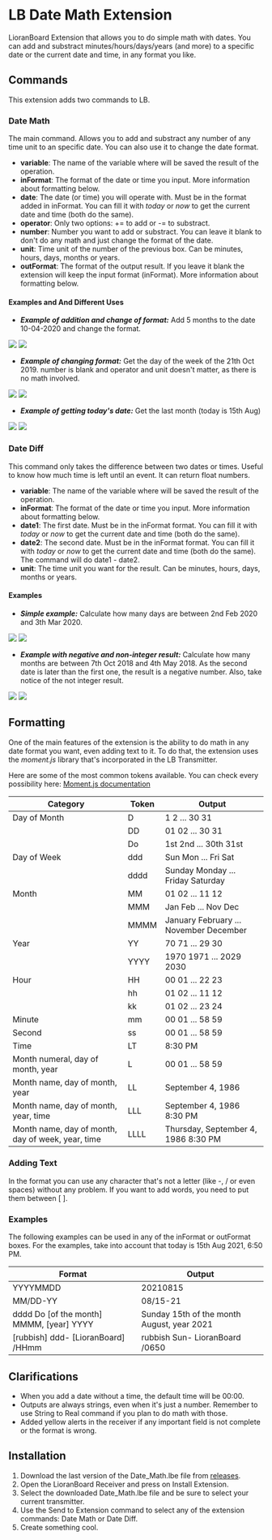 # LB Date Math Extension

LioranBoard Extension that allows you to do simple math with dates. You can add and substract minutes/hours/days/years (and more) to a specific date or the current date and time, in any format you like.


## Commands

This extension adds two commands to LB.

### Date Math

The main command. Allows you to add and substract any number of any time unit to an specific date. You can also use it to change the date format.

* __variable__: The name of the variable where will be saved the result of the operation.
* __inFormat__: The format of the date or time you input. More information about formatting below.
* __date__: The date (or time) you will operate with. Must be in the format added in inFormat. You can fill it with _today_ or _now_ to get the current date and time (both do the same).
* __operator__: Only two options: += to add or -= to substract.
* __number__: Number you want to add or substract. You can leave it blank to don't do any math and just change the format of the date.
* __unit__: Time unit of the number of the previous box. Can be minutes, hours, days, months or years.
* __outFormat__: The format of the output result. If you leave it blank the extension will keep the input format (inFormat). More information about formatting below.

#### Examples and And Different Uses

* ___Example of addition and change of format:___ Add 5 months to the date 10-04-2020 and change the format.

<img src="https://raw.githubusercontent.com/SebasF1349/LB-Date-Math-Extension/main/Examples/Example%201.1.jpeg">

<img src="https://raw.githubusercontent.com/SebasF1349/LB-Date-Math-Extension/main/Examples/Example%201.2.jpeg">

* ___Example of changing format:___ Get the day of the week of the 21th Oct 2019. number is blank and operator and unit doesn't matter, as there is no math involved.

<img src="https://raw.githubusercontent.com/SebasF1349/LB-Date-Math-Extension/main/Examples/Example%202.1.jpeg">

<img src="https://raw.githubusercontent.com/SebasF1349/LB-Date-Math-Extension/main/Examples/Example%202.2.jpeg">

* ___Example of getting today's date:___ Get the last month (today is 15th Aug)

<img src="https://raw.githubusercontent.com/SebasF1349/LB-Date-Math-Extension/main/Examples/Example%203.1.jpeg">

<img src="https://raw.githubusercontent.com/SebasF1349/LB-Date-Math-Extension/main/Examples/Example%203.2.jpeg">

### Date Diff

This command only takes the difference between two dates or times. Useful to know how much time is left until an event. It can return float numbers.

* __variable__: The name of the variable where will be saved the result of the operation.
* __inFormat__: The format of the date or time you input. More information about formatting below.
* __date1__: The first date. Must be in the inFormat format. You can fill it with _today_ or _now_ to get the current date and time (both do the same).
* __date2__: The second date. Must be in the inFormat format. You can fill it with _today_ or _now_ to get the current date and time (both do the same). The command will do date1 - date2.
* __unit__: The time unit you want for the result. Can be minutes, hours, days, months or years. 

#### Examples

* ___Simple example:___ Calculate how many days are between 2nd Feb 2020 and 3th Mar 2020.

<img src="https://raw.githubusercontent.com/SebasF1349/LB-Date-Math-Extension/main/Examples/Example%204.1.jpeg">

<img src="https://raw.githubusercontent.com/SebasF1349/LB-Date-Math-Extension/main/Examples/Example%204.2.jpeg">

* ___Example with negative and non-integer result:___ Calculate how many months are between 7th Oct 2018 and 4th May 2018. As the second date is later than the first one, the result is a negative number. Also, take notice of the not integer result.

<img src="https://raw.githubusercontent.com/SebasF1349/LB-Date-Math-Extension/main/Examples/Example%205.1.jpeg">

<img src="https://raw.githubusercontent.com/SebasF1349/LB-Date-Math-Extension/main/Examples/Example%205.2.jpeg">

## Formatting

One of the main features of the extension is the ability to do math in any date format you want, even adding text to it. To do that, the extension uses the _moment.js_ library that's incorporated in the LB Transmitter.

Here are some of the most common tokens available. You can check every possibility here: [Moment.js documentation](https://momentjs.com/docs/#/displaying/format/)

|  Category | Token |  Output |
|--|--|--|
| Day of Month | D | 1 2 ... 30 31 |
| | DD | 01 02 ... 30 31 |
| | Do | 1st 2nd ... 30th 31st |
| Day of Week | ddd | Sun Mon ... Fri Sat |
| | dddd | Sunday Monday ... Friday Saturday |
| Month | MM | 01 02 ... 11 12 |
| | MMM | Jan Feb ... Nov Dec |
| | MMMM | January February ... November December |
| Year | YY | 70 71 ... 29 30 |
| | YYYY |  1970 1971 ... 2029 2030 |
| Hour | HH | 00 01 ... 22 23 |
| | hh |  01 02 ... 11 12 |
| | kk |  01 02 ... 23 24 |
| Minute | mm | 00 01 ... 58 59 |
| Second | ss | 00 01 ... 58 59 |
| Time | LT | 8:30 PM |
| Month numeral, day of month, year  | L | 00 01 ... 58 59 |
| Month name, day of month, year | LL | September 4, 1986 |
| Month name, day of month, year, time | LLL | September 4, 1986 8:30 PM |
| Month name, day of month, day of week, year, time | LLLL | Thursday, September 4, 1986 8:30 PM |

### Adding Text

In the format you can use any character that's not a letter (like -, / or even spaces) without any problem. If you want to add words, you need to put them between [ ].

### Examples

The following examples can be used in any of the inFormat or outFormat boxes. For the examples, take into account that today is 15th Aug 2021, 6:50 PM.

| Format | Output |
|--|--|
|YYYYMMDD|20210815|
|MM/DD-YY|08/15-21|
|dddd Do [of the month] MMMM, [year] YYYY|Sunday 15th of the month August, year 2021|
|[rubbish] ddd- [LioranBoard] /HHmm|rubbish Sun- LioranBoard /0650|

## Clarifications

* When you add a date without a time, the default time will be 00:00.
* Outputs are always strings, even when it's just a number. Remember to use String to Real command if you plan to do math with those.
* Added yellow alerts in the receiver if any important field is not complete or the format is wrong.

## Installation

1. Download the last version of the Date_Math.lbe file from [releases](https://github.com/SebasF1349/LB-Date-Math-Extension/releases).
2. Open the LioranBoard Receiver and press on Install Extension.
3. Select the downloaded Date_Math.lbe file and be sure to select your current transmitter.
4. Use the Send to Extension command to select any of the extension commands: Date Math or Date Diff.
5. Create something cool.

